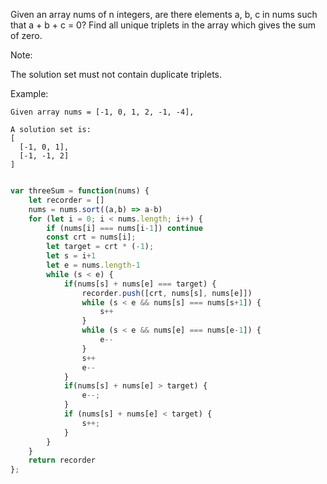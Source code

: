 Given an array nums of n integers, are there elements a, b, c in nums such that a + b + c = 0? Find all unique triplets in the array which gives the sum of zero.

Note:

The solution set must not contain duplicate triplets.

Example:
```
Given array nums = [-1, 0, 1, 2, -1, -4],

A solution set is:
[
  [-1, 0, 1],
  [-1, -1, 2]
]
```

```js

var threeSum = function(nums) {
    let recorder = []
    nums = nums.sort((a,b) => a-b)
    for (let i = 0; i < nums.length; i++) {
        if (nums[i] === nums[i-1]) continue
        const crt = nums[i];
        let target = crt * (-1);
        let s = i+1
        let e = nums.length-1
        while (s < e) {
            if(nums[s] + nums[e] === target) {
                recorder.push([crt, nums[s], nums[e]])
                while (s < e && nums[s] === nums[s+1]) {
                    s++
                }
                while (s < e && nums[e] === nums[e-1]) {
                    e--
                }
                s++
                e--
            }
            if(nums[s] + nums[e] > target) {
                e--;
            }
            if (nums[s] + nums[e] < target) {
                s++;
            }
        }
    }
    return recorder
};
```